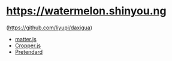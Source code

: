 # https://watermelon.shinyou.ng

(https://github.com/liyupi/daxigua)

- [matter.js](https://github.com/liabru/matter-js/)
- [Cropper.js](https://github.com/fengyuanchen/cropperjs)
- [Pretendard](https://github.com/orioncactus/pretendard)
